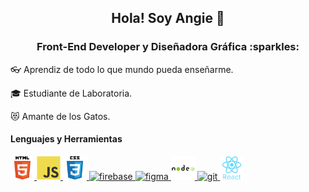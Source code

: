 <h2 align='center'>Hola! Soy Angie 👋</h2>

<h3 align='center'>Front-End Developer y Diseñadora Gráfica :sparkles:</h3>

:eyeglasses: Aprendiz de todo lo que mundo pueda enseñarme.

:mortar_board: Estudiante de Laboratoria.
  
:heart_eyes_cat: Amante de los Gatos.

#### Lenguajes y Herramientas
<p align="left">
<a href="https://www.w3.org/html/" target="_blank">
  <img src="https://raw.githubusercontent.com/devicons/devicon/master/icons/html5/html5-original-wordmark.svg" alt="html5" width="38" height="38"/>
<a href="https://developer.mozilla.org/en-US/docs/Web/JavaScript" target="_blank">
  <img src="https://raw.githubusercontent.com/devicons/devicon/master/icons/javascript/javascript-original.svg" alt="javascript" width="38" height="38"/>
<a href="https://www.w3schools.com/css/" target="_blank">
  <img src="https://raw.githubusercontent.com/devicons/devicon/master/icons/css3/css3-original-wordmark.svg" alt="css3" width="38" height="38"/>
<a href="https://firebase.google.com/" target="_blank">
  <img src="https://www.vectorlogo.zone/logos/firebase/firebase-icon.svg" alt="firebase" width="38" height="38"/>
<a href="https://www.figma.com/" target="_blank">
  <img src="https://www.vectorlogo.zone/logos/figma/figma-icon.svg" alt="figma" width="38" height="38"/>
<a href="https://nodejs.org" target="_blank">
  <img src="https://raw.githubusercontent.com/devicons/devicon/master/icons/nodejs/nodejs-original-wordmark.svg" alt="nodejs" width="38" height="38"/>
<a href="https://git-scm.com/" target="_blank">
  <img src="https://www.vectorlogo.zone/logos/git-scm/git-scm-icon.svg" alt="git" width="38" height="38>
 <a href="https://reactjs.org/" target="_blank">
    <img src="https://raw.githubusercontent.com/devicons/devicon/master/icons/react/react-original-wordmark.svg" alt="react" width="38" height="38"/>
</p>

